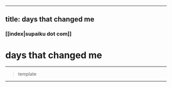 
---
title: days that changed me
---

### [[index|supaiku dot com]]

<h1 href="" onclick="document.getElementById('darkmode-toggle').click(); return false;">
days that changed me
</h1>


---
> template
---
